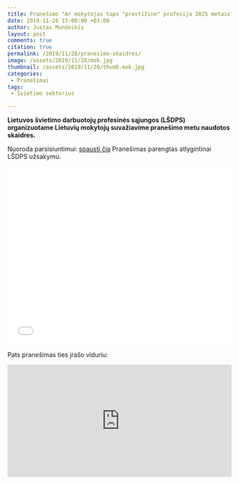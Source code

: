 ```yaml
---
title: Pranešimo "Ar mokytojas taps "prestižine" profesija 2025 metais?" skaidrės + pranešimo video
date: 2019-11-28 15:00:00 +03:00
author: Justas Mundeikis
layout: post
comments: true
citation: true
permalink: /2019/11/28/pranesimo-skaidres/
image: /assets/2019/11/28/mok.jpg
thumbnail: /assets/2019/11/28/thumb.mok.jpg
categories:
 - Pranešimai
tags:
 - Švietimo sektorius

---
```

**Lietuvos švietimo darbuotojų profesinės sąjungos (LŠDPS) organizuotame Lietuvių mokytojų suvažiavime pranešimo metu naudotos skaidres.**
<!--more-->

Nuoroda parsisiuntimui: [spausti čia](http://lithuanian-economy.net/assets/2019/11/28/2019_11_28_pranesimas_svietimo_sektorius.pdf)
Pranešimas parengtas atlygintinai LŠDPS užsakymu.

<div style="position: relative; overflow: hidden;">
<embed src="/assets/2019/11/28/2019_11_28_pranesimas_svietimo_sektorius.pdf"  width="100%" height="400" type="application/pdf"/></div>

Pats pranešimas ties įrašo viduriu:

<div style="position: relative; overflow: hidden; padding-top: 50%;"><iframe style="position: absolute; top: 0;left: 0; width: 100%; height: 100%;border: 0;" src="https://www.youtube.com/embed/7Ci1aPDU1vU " frameborder='0' scrolling='no' allowfullscreen></iframe></div>
